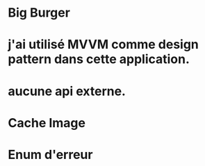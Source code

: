 # Big Burger
# j'ai utilisé MVVM comme design pattern dans cette application.
# aucune api externe.
# Cache Image
# Enum d'erreur
